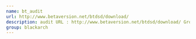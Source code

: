 ```yaml
---
name: bt_audit
url: http://www.betaversion.net/btdsd/download/
description: audit URL : http://www.betaversion.net/btdsd/download/ Groups : blackarch blackarch-bluetooth blackarch-fuzzer
group: blackarch
---
```

